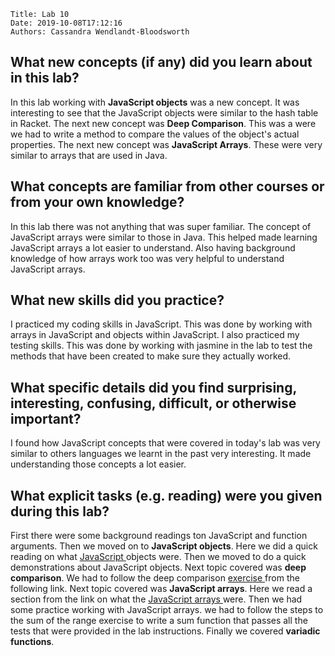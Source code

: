     Title: Lab 10
    Date: 2019-10-08T17:12:16
    Authors: Cassandra Wendlandt-Bloodsworth 
    
<h2>What new concepts (if any) did you learn about in this lab?</h2>
<p>In this lab working with <b>JavaScript objects</b> was a new concept. It was interesting to see that the JavaScript objects were similar to the hash table in Racket.
The next new concept was <b>Deep Comparison</b>. This was a were we had to write a method to compare the values of the object's actual properties. The next new concept was <b>JavaScript Arrays</b>. These were very similar to arrays that are used in Java. </p>

<h2>What concepts are familiar from other courses or from your own knowledge?</h2>
In this lab there was not anything that was super familiar. The concept of JavaScript arrays were similar to those in Java. This helped made learning JavaScript arrays a lot easier to understand. Also having background knowledge of how arrays work too was very helpful to understand JavaScript arrays. 
 
<h2>What new skills did you practice?</h2>
I practiced my coding skills in JavaScript. This was done by working with arrays in JavaScript and objects within JavaScript. 
I also practiced my testing skills. This was done by working with jasmine in the lab to test the methods that have been created to make sure they actually worked. 

<h2>What specific details did you find surprising, interesting, confusing, difficult, or otherwise important? </h2>
I found how JavaScript concepts that were covered in today's lab was very similar to others languages we learnt in the past very interesting. It made understanding those concepts a lot easier. 

<h2>What explicit tasks (e.g. reading) were you given during this lab?</h2>
First there were some background readings ton JavaScript and function arguments. 
Then we moved on to <b>JavaScript objects</b>. Here we did a quick reading on what <a href = "http://eloquentjavascript.net/04_data.html#h_cqg63Sxe3o" > JavaScript </a> objects were. Then we moved to do a quick demonstrations about JavaScript objects. 
Next topic covered was <b>deep comparison</b>. We had to follow the deep comparison <a href = "http://eloquentjavascript.net/04_data.html#i_IJBU+aXOIC" > exercise </a> from the following link. 
Next topic covered was <b>JavaScript arrays</b>. Here we read a section from the link on what the <a href = "http://eloquentjavascript.net/04_data.html#h_HjL/otjEJn" > JavaScript arrays </a> were. Then we had some practice working with JavaScript arrays. we had to follow the steps to the sum of the range exercise to write a sum function that passes all the tests that were provided in the lab instructions.
Finally we covered <b>variadic functions</b>. 
